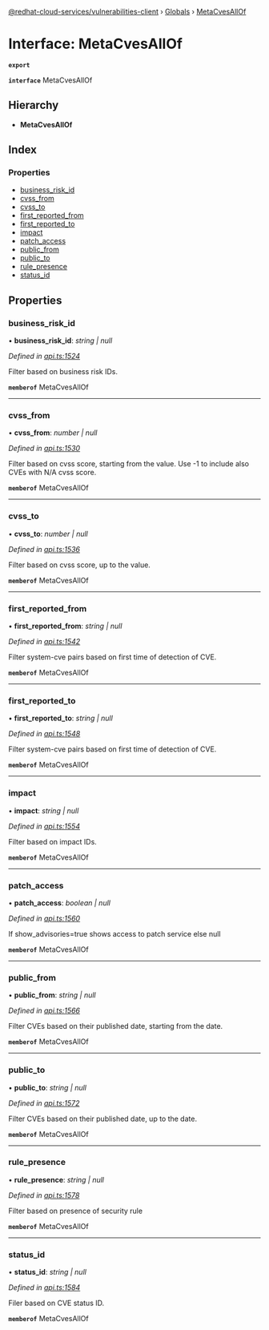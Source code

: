[@redhat-cloud-services/vulnerabilities-client](../README.md) › [Globals](../globals.md) › [MetaCvesAllOf](metacvesallof.md)

# Interface: MetaCvesAllOf

**`export`** 

**`interface`** MetaCvesAllOf

## Hierarchy

* **MetaCvesAllOf**

## Index

### Properties

* [business_risk_id](metacvesallof.md#business_risk_id)
* [cvss_from](metacvesallof.md#cvss_from)
* [cvss_to](metacvesallof.md#cvss_to)
* [first_reported_from](metacvesallof.md#first_reported_from)
* [first_reported_to](metacvesallof.md#first_reported_to)
* [impact](metacvesallof.md#impact)
* [patch_access](metacvesallof.md#patch_access)
* [public_from](metacvesallof.md#public_from)
* [public_to](metacvesallof.md#public_to)
* [rule_presence](metacvesallof.md#rule_presence)
* [status_id](metacvesallof.md#status_id)

## Properties

###  business_risk_id

• **business_risk_id**: *string | null*

*Defined in [api.ts:1524](https://github.com/RedHatInsights/javascript-clients.gi/blob/master/packages/vulnerabilities/api.ts#L1524)*

Filter based on business risk IDs.

**`memberof`** MetaCvesAllOf

___

###  cvss_from

• **cvss_from**: *number | null*

*Defined in [api.ts:1530](https://github.com/RedHatInsights/javascript-clients.gi/blob/master/packages/vulnerabilities/api.ts#L1530)*

Filter based on cvss score, starting from the value. Use -1 to include also CVEs with N/A cvss score.

**`memberof`** MetaCvesAllOf

___

###  cvss_to

• **cvss_to**: *number | null*

*Defined in [api.ts:1536](https://github.com/RedHatInsights/javascript-clients.gi/blob/master/packages/vulnerabilities/api.ts#L1536)*

Filter based on cvss score, up to the value.

**`memberof`** MetaCvesAllOf

___

###  first_reported_from

• **first_reported_from**: *string | null*

*Defined in [api.ts:1542](https://github.com/RedHatInsights/javascript-clients.gi/blob/master/packages/vulnerabilities/api.ts#L1542)*

Filter system-cve pairs based on first time of detection of CVE.

**`memberof`** MetaCvesAllOf

___

###  first_reported_to

• **first_reported_to**: *string | null*

*Defined in [api.ts:1548](https://github.com/RedHatInsights/javascript-clients.gi/blob/master/packages/vulnerabilities/api.ts#L1548)*

Filter system-cve pairs based on first time of detection of CVE.

**`memberof`** MetaCvesAllOf

___

###  impact

• **impact**: *string | null*

*Defined in [api.ts:1554](https://github.com/RedHatInsights/javascript-clients.gi/blob/master/packages/vulnerabilities/api.ts#L1554)*

Filter based on impact IDs.

**`memberof`** MetaCvesAllOf

___

###  patch_access

• **patch_access**: *boolean | null*

*Defined in [api.ts:1560](https://github.com/RedHatInsights/javascript-clients.gi/blob/master/packages/vulnerabilities/api.ts#L1560)*

If show_advisories=true shows access to patch service else null

**`memberof`** MetaCvesAllOf

___

###  public_from

• **public_from**: *string | null*

*Defined in [api.ts:1566](https://github.com/RedHatInsights/javascript-clients.gi/blob/master/packages/vulnerabilities/api.ts#L1566)*

Filter CVEs based on their published date, starting from the date.

**`memberof`** MetaCvesAllOf

___

###  public_to

• **public_to**: *string | null*

*Defined in [api.ts:1572](https://github.com/RedHatInsights/javascript-clients.gi/blob/master/packages/vulnerabilities/api.ts#L1572)*

Filter CVEs based on their published date, up to the date.

**`memberof`** MetaCvesAllOf

___

###  rule_presence

• **rule_presence**: *string | null*

*Defined in [api.ts:1578](https://github.com/RedHatInsights/javascript-clients.gi/blob/master/packages/vulnerabilities/api.ts#L1578)*

Filter based on presence of security rule

**`memberof`** MetaCvesAllOf

___

###  status_id

• **status_id**: *string | null*

*Defined in [api.ts:1584](https://github.com/RedHatInsights/javascript-clients.gi/blob/master/packages/vulnerabilities/api.ts#L1584)*

Filer based on CVE status ID.

**`memberof`** MetaCvesAllOf
